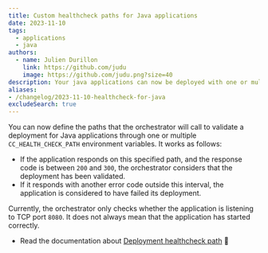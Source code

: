 ```yaml
---
title: Custom healthcheck paths for Java applications
date: 2023-11-10
tags:
  - applications
  - java
authors:
  - name: Julien Durillon
    link: https://github.com/judu
    image: https://github.com/judu.png?size=40
description: Your java applications can now be deployed with one or multiple custom healtchecks
aliases:
- /changelog/2023-11-10-healthcheck-for-java
excludeSearch: true
---
```


You can now define the paths that the orchestrator will call to validate a deployment for Java applications through one or multiple `CC_HEALTH_CHECK_PATH` environment variables. It works as follows:

* If the application responds on this specified path, and the response code is between `200` and `300`, the orchestrator considers that the deployment has been validated.
* If it responds with another error code outside this interval, the application is considered to have failed its deployment.

Currently, the orchestrator only checks whether the application is listening to TCP port `8080`. It does not always mean that the application has started correctly.

- Read the documentation about [Deployment healthcheck path](/doc/develop/healthcheck/) 📖
